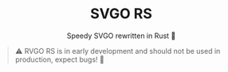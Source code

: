 <h1 align="center">SVGO RS</h1>

<p align="center">Speedy SVGO rewritten in Rust 🦀</p>

> ⚠️ RVGO RS is in early development and should not be used in production, expect bugs! 🐛
